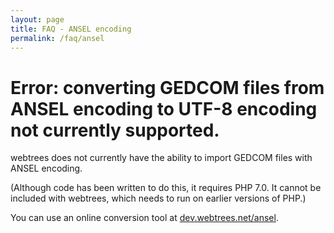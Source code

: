 ```yaml
---
layout: page
title: FAQ - ANSEL encoding
permalink: /faq/ansel
---
```


# Error: converting GEDCOM files from ANSEL encoding to UTF-8 encoding not currently supported. #

webtrees does not currently have the ability to import GEDCOM files
with ANSEL encoding.

(Although code has been written to do this, it requires PHP 7.0.
It cannot be included with webtrees, which needs to run on earlier
versions of PHP.)

You can use an online conversion tool at [dev.webtrees.net/ansel](https://dev.webtrees.net/ansel/).
